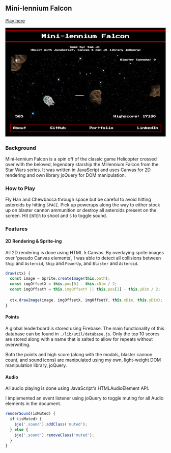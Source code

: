 ## Mini-lennium Falcon

[Play here](http://www.samueljo.com/Mini-lenniumFalcon/)

![main](assets/main.png)

### Background

Mini-lennium Falcon is a spin off of the classic game Helicopter crossed over with the beloved, legendary starship the Millennium Falcon from the Star Wars series. It was written in JavaScript and uses Canvas for 2D rendering and own library joQuery for DOM manipulation.

### How to Play

Fly Han and Chewbacca through space but be careful to avoid hitting asteroids by hitting `SPACE`. Pick up powerups along the way to either stock up on blaster cannon ammunition or destroy all asteroids present on the screen. Hit `ENTER` to shoot and `S` to toggle sound.

### Features

#### 2D Rendering & Sprite-ing
All 2D rendering is done using HTML 5 Canvas. By overlaying sprite images over 'pseudo Canvas elements', I was able to detect all collisions between `Ship` and `Asteroid`, `Ship` and `PowerUp`, and `Blaster` and `Asteroid`.

```javascript
draw(ctx) {
  const image = Sprite.createImage(this.path);
  const imgOffsetX = this.pos[0] - this.xDim / 2;
  const imgOffsetY = this.imgOffsetY || this.pos[1] - this.yDim / 2;

  ctx.drawImage(image, imgOffsetX, imgOffsetY, this.xDim, this.yDim);
}
```

#### Points
A global leaderboard is stored using Firebase. The main functionality of this database can be found in `./lib/util/database.js`. Only the top 10 scores are stored along with a name that is salted to allow for repeats without overwriting.

Both the points and high score (along with the modals, blaster cannon count, and sound icons) are manipulated using my own, light-weight DOM manipulation library, joQuery.

#### Audio
All audio playing is done using JavaScript's HTMLAudioElement API.

I implemented an event listener using joQuery to toggle muting for all Audio elements in the document.

```javascript
renderSound(isMuted) {
  if (isMuted) {
    $jo('.sound').addClass('muted');
  } else {
    $jo('.sound').removeClass('muted');
  }
}
```
